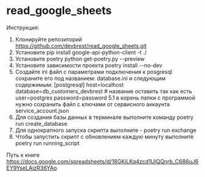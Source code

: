 # read_google_sheets
Инструкция:
1. Клонируйте репозиторий https://github.com/devbrest/read_google_sheets.git
2. Установите pip install google-api-python-client -t ./
3. Установите poetry python get-poetry.py --preview
4. Установите зависимости проекта poetry install --no-dev
5. Создайте ini файл с параметрами подключения к posgresql сохраните его под названием: database.ini
и следующим содержимым:
[postgresql]
host=localhost
database=db_customers_devbrest # название оставить так как есть
user=postgres
password=password
5.1 в корень папки с программой нужно сохранить файл с ключами от сервисного аккаунта service_account.json
6. Для создания базы данных в терминале выполните команду poetry run create_database
7. Для однократного запуска скрипта выполните - poetry run exchange 
8. Чтобы запустить скрипт с обновлением каждую минуту выполните poetry run running_script

Путь к книге https://docs.google.com/spreadsheets/d/18GKiLKq4zcd1UlQQnrb_C686uJ6EY9YseLAizR36YAo
